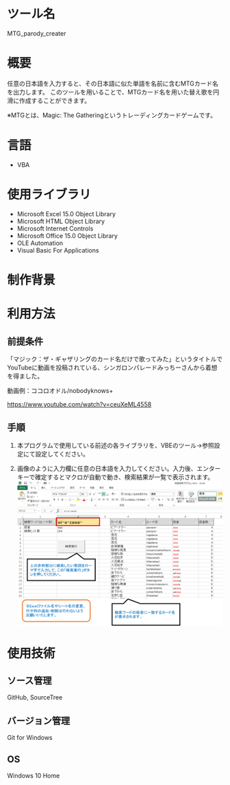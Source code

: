 # ツール名
MTG_parody_creater

# 概要
任意の日本語を入力すると、その日本語に似た単語を名前に含むMTGカード名を出力します。
このツールを用いることで、MTGカード名を用いた替え歌を円滑に作成することができます。

※MTGとは、Magic: The Gatheringというトレーディングカードゲームです。
# 言語
- VBA

# 使用ライブラリ
- Microsoft Excel 15.0 Object Library
- Microsoft HTML Object Library
- Microsoft Internet Controls
- Microsoft Office 15.0 Object Library
- OLE Automation
- Visual Basic For Applications

# 制作背景


# 利用方法
## 前提条件
「マジック：ザ・ギャザリングのカード名だけで歌ってみた」というタイトルでYouTubeに動画を投稿されている、シンガロンパレードみっちーさんから着想を得ました。

動画例：ココロオドル/nobodyknows+

https://www.youtube.com/watch?v=ceuXeML4558
## 手順
1. 本プログラムで使用している前述の各ライブラリを、VBEのツール→参照設定にて設定してください。

2. 画像のように入力欄に任意の日本語を入力してください。入力後、エンターキーで確定するとマクロが自動で動き、検索結果が一覧で表示されます。
![usage](./manual.png)

# 使用技術
## ソース管理
GitHub, SourceTree

## バージョン管理
Git for Windows

## OS
Windows 10 Home